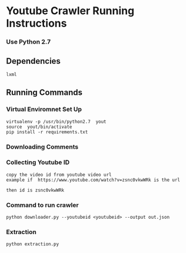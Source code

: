 # Youtube Crawler Running Instructions

### Use Python 2.7

## Dependencies
    lxml

## Running Commands

### Virtual Enviromnet Set Up
    virtualenv -p /usr/bin/python2.7  yout
    source  yout/bin/activate
    pip install -r requirements.txt

### Downloading Comments

### Collecting Youtube ID
    copy the video id from youtube video url
    example if  https://www.youtube.com/watch?v=zsnc0vkwWRk is the url 

    then id is zsnc0vkwWRk

### Command to run crawler

    python downloader.py --youtubeid <youtubeid> --output out.json

### Extraction

    python extraction.py 